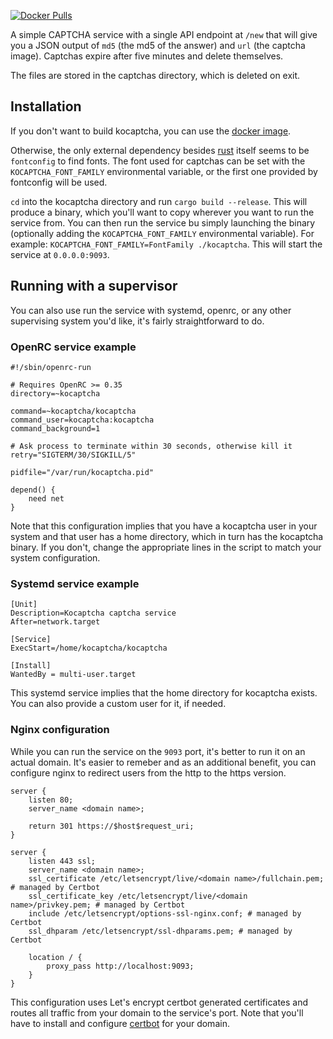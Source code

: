 [![Docker Pulls](https://img.shields.io/docker/pulls/vaartis/kocaptcha.svg)](https://hub.docker.com/r/vaartis/kocaptcha)

A simple CAPTCHA service with a single API endpoint at `/new` that will give you a JSON output of `md5` (the md5 of the answer)
and `url` (the captcha image). Captchas expire after five minutes and delete themselves.

The files are stored in the captchas directory, which is deleted on exit.

## Installation

If you don't want to build kocaptcha, you can use the [docker image](https://hub.docker.com/r/vaartis/kocaptcha).

Otherwise, the only external dependency besides [rust](https://www.rust-lang.org/tools/install) itself seems to be `fontconfig` to find fonts.
The font used for captchas can be set with the `KOCAPTCHA_FONT_FAMILY` environmental variable, or the first one provided by fontconfig will be used.

`cd` into the kocaptcha directory and run `cargo build --release`. This will produce a binary, which you'll want to copy wherever you want to
run the service from. You can then run the service bu simply launching the binary
(optionally adding the `KOCAPTCHA_FONT_FAMILY` environmental variable). For example:
`KOCAPTCHA_FONT_FAMILY=FontFamily ./kocaptcha`. This will start the service at `0.0.0.0:9093`.

## Running with a supervisor

You can also use run the service with systemd, openrc, or any other supervising system you'd like, it's fairly straightforward to do.

### OpenRC service example

``` shell
#!/sbin/openrc-run

# Requires OpenRC >= 0.35
directory=~kocaptcha

command=~kocaptcha/kocaptcha
command_user=kocaptcha:kocaptcha
command_background=1

# Ask process to terminate within 30 seconds, otherwise kill it
retry="SIGTERM/30/SIGKILL/5"

pidfile="/var/run/kocaptcha.pid"

depend() {
    need net
}
```

Note that this configuration implies that you have a kocaptcha user in your system and that
user has a home directory, which in turn has the kocaptcha binary. If you don't, change the appropriate
lines in the script to match your system configuration.

### Systemd service example

```
[Unit]
Description=Kocaptcha captcha service
After=network.target

[Service]
ExecStart=/home/kocaptcha/kocaptcha

[Install]
WantedBy = multi-user.target
```

This systemd service implies that the home directory for kocaptcha exists. You can also provide a custom user for it, if needed.


### Nginx configuration

While you can run the service on the `9093` port, it's better to run it on an actual domain. It's
easier to remeber and as an additional benefit, you can configure nginx to redirect users from the http
to the https version.

``` nginx
server {
    listen 80;
    server_name <domain name>;

    return 301 https://$host$request_uri;
}

server {
    listen 443 ssl;
    server_name <domain name>;
    ssl_certificate /etc/letsencrypt/live/<domain name>/fullchain.pem; # managed by Certbot
    ssl_certificate_key /etc/letsencrypt/live/<domain name>/privkey.pem; # managed by Certbot
    include /etc/letsencrypt/options-ssl-nginx.conf; # managed by Certbot
    ssl_dhparam /etc/letsencrypt/ssl-dhparams.pem; # managed by Certbot

    location / {
        proxy_pass http://localhost:9093;
    }
}
```

This configuration uses Let's encrypt certbot generated certificates and routes all traffic from your domain to the service's port.
Note that you'll have to install and configure [certbot](https://certbot.eff.org/instructions) for your domain.
